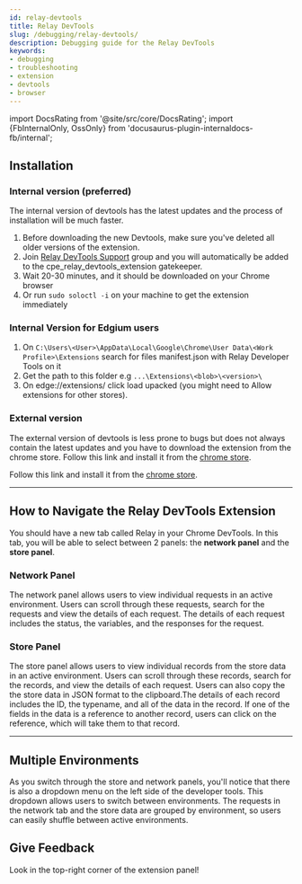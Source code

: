 ```yaml
---
id: relay-devtools
title: Relay DevTools
slug: /debugging/relay-devtools/
description: Debugging guide for the Relay DevTools
keywords:
- debugging
- troubleshooting
- extension
- devtools
- browser
---
```


import DocsRating from '@site/src/core/DocsRating';
import {FbInternalOnly, OssOnly} from 'docusaurus-plugin-internaldocs-fb/internal';

## Installation

<FbInternalOnly>

### Internal version (preferred)

The internal version of devtools has the latest updates and the process of installation will be much faster.

1. Before downloading the new Devtools, make sure you've deleted all older versions of the extension.
2. Join [Relay DevTools Support](https://fb.workplace.com/groups/655864995271028) group and you will automatically be added to the cpe_relay_devtools_extension gatekeeper.
3. Wait 20-30 minutes, and it should be downloaded on your Chrome browser
4. Or run `sudo soloctl -i` on your machine to get the extension immediately

### Internal Version for Edgium users

1. On `C:\Users\<User>\AppData\Local\Google\Chrome\User Data\<Work Profile>\Extensions` search for files manifest.json with Relay Developer Tools on it
2. Get the path to this folder e.g `...\Extensions\<blob>\<version>\`
3. On edge://extensions/ click load upacked (you might need to Allow extensions for other stores).

### External version

The external version of devtools is less prone to bugs but does not always contain the latest updates and you have to download the extension from the chrome store.
Follow this link and install it from the [chrome store](https://chrome.google.com/webstore/detail/relay-developer-tools/ncedobpgnmkhcmnnkcimnobpfepidadl).

</FbInternalOnly>

<OssOnly>

Follow this link and install it from the [chrome store](https://chrome.google.com/webstore/detail/relay-developer-tools/ncedobpgnmkhcmnnkcimnobpfepidadl).

</OssOnly>

---

## How to Navigate the Relay DevTools Extension

You should have a new tab called Relay in your Chrome DevTools. In this tab, you will be able to select between 2 panels: the **network panel** and the **store panel**.

### Network Panel

The network panel allows users to view individual requests in an active environment. Users can scroll through these requests, search for the requests and view the details of each request. The details of each request includes the status, the variables, and the responses for the request.

###  Store Panel

The store panel allows users to view individual records from the store data in an active environment. Users can scroll through these records, search for the records, and view the details of each request. Users can also copy the the store data in JSON format to the clipboard.The details of each record includes the ID, the typename, and all of the data in the record. If one of the fields in the data is a reference to another record, users can click on the reference, which will take them to that record.

---

## Multiple Environments

As you switch through the store and network panels, you'll notice that there is also a dropdown menu on the left side of the developer tools. This dropdown allows users to switch between environments. The requests in the network tab and the store data are grouped by environment, so users can easily shuffle between active environments.

## Give Feedback

Look in the top-right corner of the extension panel!

<DocsRating />
